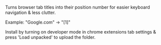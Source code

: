 Turns browser tab titles into their position number for easier keyboard navigation & less clutter. 

Example: "Google.com" -> "[1]"

Install by turning on developer mode in chrome extensions tab settings & press 'Load unpacked' to upload the folder.